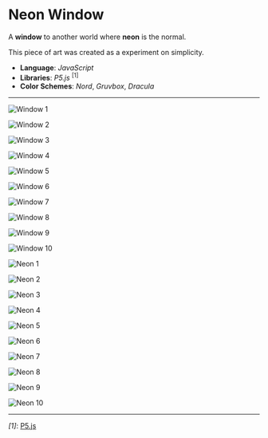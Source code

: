 # Neon Window

A **window** to another world where **neon** is the normal.

This piece of art was created as a experiment on simplicity.

* **Language**: *JavaScript*
* **Libraries**: *P5.js* <sup>[1]</sup>
* **Color Schemes**: *Nord*, *Gruvbox*, *Dracula*

----------

![Window 1](/assets/window/w1.png)

![Window 2](/assets/window/w2.png)

![Window 3](/assets/window/w3.png)

![Window 4](/assets/window/w4.png)

![Window 5](/assets/window/w5.png)

![Window 6](/assets/window/w6.png)

![Window 7](/assets/window/w7.png)

![Window 8](/assets/window/w8.png)

![Window 9](/assets/window/w9.png)

![Window 10](/assets/window/w10.png)

![Neon 1](/assets/window/n1.png)

![Neon 2](/assets/window/n2.png)

![Neon 3](/assets/window/n3.png)

![Neon 4](/assets/window/n4.png)

![Neon 5](/assets/window/n5.png)

![Neon 6](/assets/window/n6.png)

![Neon 7](/assets/window/n7.png)

![Neon 8](/assets/window/n8.png)

![Neon 9](/assets/window/n9.png)

![Neon 10](/assets/window/n10.png)

----------

*[1]*: [P5.js](https://p5js.org/)
